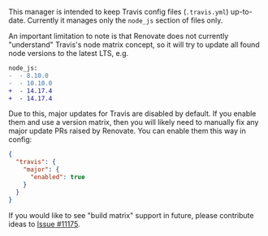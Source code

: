 This manager is intended to keep Travis config files (`.travis.yml`) up-to-date.
Currently it manages only the `node_js` section of files only.

An important limitation to note is that Renovate does not currently "understand" Travis's node matrix concept, so it will try to update all found node versions to the latest LTS, e.g.

```diff
node_js:
-  - 8.10.0
-  - 10.10.0
+  - 14.17.4
+  - 14.17.4
```

Due to this, major updates for Travis are disabled by default.
If you enable them and use a version matrix, then you will likely need to manually fix any major update PRs raised by Renovate. You can enable them this way in config:

```json
{
  "travis": {
    "major": {
      "enabled": true
    }
  }
}
```

If you would like to see "build matrix" support in future, please contribute ideas to [Issue #11175](https://github.com/renovatebot/renovate/issues/11175).
